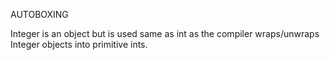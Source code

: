 AUTOBOXING

Integer is an object but is used same as int as the compiler wraps/unwraps Integer objects into primitive ints.
